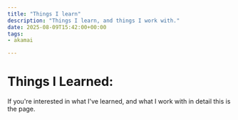 ```yaml
---
title: "Things I learn"
description: "Things I learn, and things I work with."
date: 2025-08-09T15:42:00+00:00
tags: 
- akamai

---
```


# Things I Learned:

If you're interested in what I've learned, and what I work with in detail this is the page.



